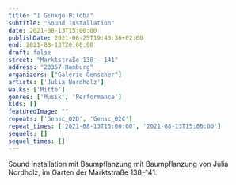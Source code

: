 ```yaml
---
title: "1 Ginkgo Biloba"
subtitle: "Sound Installation"
date: 2021-08-13T15:00:00
publishDate: 2021-06-25T19:40:36+02:00
end: 2021-08-13T20:00:00
draft: false
street: "Marktstraße 138 – 141"
address: "20357 Hamburg"
organizers: ["Galerie Genscher"]
artists: ['Julia Nordholz']
walks: ['Mitte']
genres: ['Musik', 'Performance']
kids: []
featuredImage: ""
repeats: ['Gensc_02D', 'Gensc_02C']
repeat_times: ['2021-08-13T15:00:00', '2021-08-13T15:00:00']
sequels: []
sequel_times: []
---
```


Sound Installation mit Baumpflanzung mit Baumpflanzung von Julia Nordholz, im Garten der Marktstraße 138–141.
